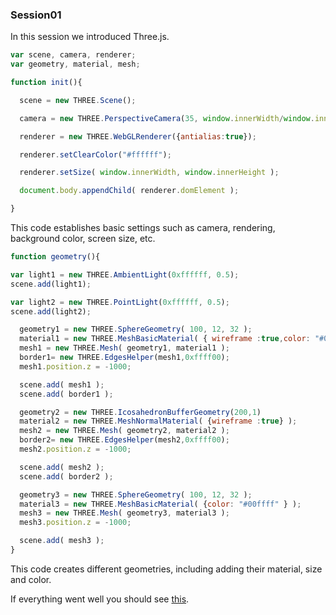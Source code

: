 ### Session01 ###
In this session we introduced Three.js.
```javascript
var scene, camera, renderer;
var geometry, material, mesh;

function init(){

  scene = new THREE.Scene();

  camera = new THREE.PerspectiveCamera(35, window.innerWidth/window.innerHeight, 300, 10000 );

  renderer = new THREE.WebGLRenderer({antialias:true});

  renderer.setClearColor("#ffffff");

  renderer.setSize( window.innerWidth, window.innerHeight );

  document.body.appendChild( renderer.domElement );

}
```

This code establishes basic settings such as camera, rendering, background color, screen size, etc.


```javascript
function geometry(){

var light1 = new THREE.AmbientLight(0xffffff, 0.5);
scene.add(light1);

var light2 = new THREE.PointLight(0xffffff, 0.5);
scene.add(light2);

  geometry1 = new THREE.SphereGeometry( 100, 12, 32 );
  material1 = new THREE.MeshBasicMaterial( { wireframe :true,color: "#000000" } );
  mesh1 = new THREE.Mesh( geometry1, material1 );
  border1= new THREE.EdgesHelper(mesh1,0xffff00);
  mesh1.position.z = -1000;

  scene.add( mesh1 );
  scene.add( border1 );

  geometry2 = new THREE.IcosahedronBufferGeometry(200,1)
  material2 = new THREE.MeshNormalMaterial( {wireframe :true} );
  mesh2 = new THREE.Mesh( geometry2, material2 );
  border2= new THREE.EdgesHelper(mesh2,0xffff00);
  mesh2.position.z = -1000;

  scene.add( mesh2 );
  scene.add( border2 );

  geometry3 = new THREE.SphereGeometry( 100, 12, 32 );
  material3 = new THREE.MeshBasicMaterial( {color: "#00ffff" } );
  mesh3 = new THREE.Mesh( geometry3, material3 );
  mesh3.position.z = -1000;

  scene.add( mesh3 );
}
```
This code creates different geometries, including adding their material, size and color.

If everything went well you should see [this](https://github.com/Arissa0305/DAT505-GitHub/tree/master/session01).
